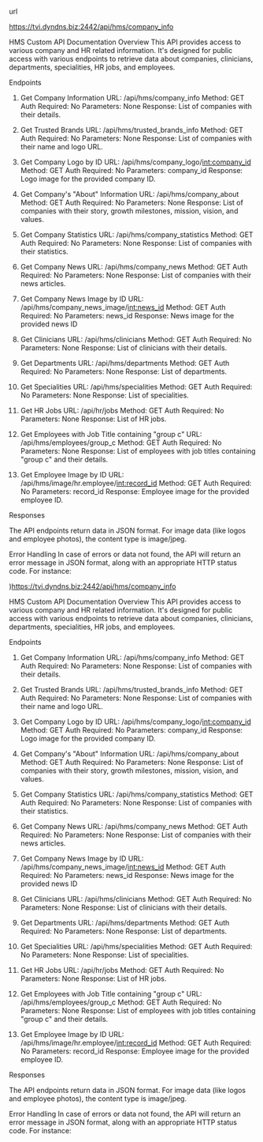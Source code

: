 
url

https://tvi.dyndns.biz:2442/api/hms/company_info


HMS Custom API Documentation
Overview
This API provides access to various company and HR related information. It's designed for public access with various endpoints to retrieve data about companies, clinicians, departments, specialities, HR jobs, and employees.

Endpoints
1. Get Company Information
URL: /api/hms/company_info
Method: GET
Auth Required: No
Parameters: None
Response: List of companies with their details.

2. Get Trusted Brands
URL: /api/hms/trusted_brands_info
Method: GET
Auth Required: No
Parameters: None
Response: List of companies with their name and logo URL.

3. Get Company Logo by ID
URL: /api/hms/company_logo/<int:company_id>
Method: GET
Auth Required: No
Parameters: company_id
Response: Logo image for the provided company ID.

4. Get Company's "About" Information
URL: /api/hms/company_about
Method: GET
Auth Required: No
Parameters: None
Response: List of companies with their story, growth milestones, mission, vision, and values.

5. Get Company Statistics
URL: /api/hms/company_statistics
Method: GET
Auth Required: No
Parameters: None
Response: List of companies with their statistics.

6. Get Company News
URL: /api/hms/company_news
Method: GET
Auth Required: No
Parameters: None
Response: List of companies with their news articles.

7. Get Company News Image by ID
URL: /api/hms/company_news_image/<int:news_id>
Method: GET
Auth Required: No
Parameters: news_id
Response: News image for the provided news ID

8. Get Clinicians
URL: /api/hms/clinicians
Method: GET
Auth Required: No
Parameters: None
Response: List of clinicians with their details.

9. Get Departments
URL: /api/hms/departments
Method: GET
Auth Required: No
Parameters: None
Response: List of departments.

10. Get Specialities
URL: /api/hms/specialities
Method: GET
Auth Required: No
Parameters: None
Response: List of specialities.

11. Get HR Jobs
URL: /api/hr/jobs
Method: GET
Auth Required: No
Parameters: None
Response: List of HR jobs.

12. Get Employees with Job Title containing "group c"
URL: /api/hms/employees/group_c
Method: GET
Auth Required: No
Parameters: None
Response: List of employees with job titles containing "group c" and their details.

13. Get Employee Image by ID
URL: /api/hms/image/hr.employee/<int:record_id>
Method: GET
Auth Required: No
Parameters: record_id
Response: Employee image for the provided employee ID.

Responses

The API endpoints return data in JSON format. For image data (like logos and employee photos), the content type is image/jpeg.

Error Handling
In case of errors or data not found, the API will return an error message in JSON format, along with an appropriate HTTP status code. For instance:

)https://tvi.dyndns.biz:2442/api/hms/company_info


HMS Custom API Documentation
Overview
This API provides access to various company and HR related information. It's designed for public access with various endpoints to retrieve data about companies, clinicians, departments, specialities, HR jobs, and employees.

Endpoints
1. Get Company Information
URL: /api/hms/company_info
Method: GET
Auth Required: No
Parameters: None
Response: List of companies with their details.

2. Get Trusted Brands
URL: /api/hms/trusted_brands_info
Method: GET
Auth Required: No
Parameters: None
Response: List of companies with their name and logo URL.

3. Get Company Logo by ID
URL: /api/hms/company_logo/<int:company_id>
Method: GET
Auth Required: No
Parameters: company_id
Response: Logo image for the provided company ID.

4. Get Company's "About" Information
URL: /api/hms/company_about
Method: GET
Auth Required: No
Parameters: None
Response: List of companies with their story, growth milestones, mission, vision, and values.

5. Get Company Statistics
URL: /api/hms/company_statistics
Method: GET
Auth Required: No
Parameters: None
Response: List of companies with their statistics.

6. Get Company News
URL: /api/hms/company_news
Method: GET
Auth Required: No
Parameters: None
Response: List of companies with their news articles.

7. Get Company News Image by ID
URL: /api/hms/company_news_image/<int:news_id>
Method: GET
Auth Required: No
Parameters: news_id
Response: News image for the provided news ID

8. Get Clinicians
URL: /api/hms/clinicians
Method: GET
Auth Required: No
Parameters: None
Response: List of clinicians with their details.

9. Get Departments
URL: /api/hms/departments
Method: GET
Auth Required: No
Parameters: None
Response: List of departments.

10. Get Specialities
URL: /api/hms/specialities
Method: GET
Auth Required: No
Parameters: None
Response: List of specialities.

11. Get HR Jobs
URL: /api/hr/jobs
Method: GET
Auth Required: No
Parameters: None
Response: List of HR jobs.

12. Get Employees with Job Title containing "group c"
URL: /api/hms/employees/group_c
Method: GET
Auth Required: No
Parameters: None
Response: List of employees with job titles containing "group c" and their details.

13. Get Employee Image by ID
URL: /api/hms/image/hr.employee/<int:record_id>
Method: GET
Auth Required: No
Parameters: record_id
Response: Employee image for the provided employee ID.

Responses

The API endpoints return data in JSON format. For image data (like logos and employee photos), the content type is image/jpeg.

Error Handling
In case of errors or data not found, the API will return an error message in JSON format, along with an appropriate HTTP status code. For instance:

